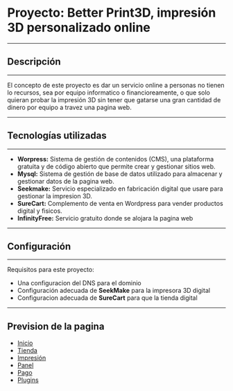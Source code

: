 # Proyecto: Better Print3D, impresión 3D personalizado online
---
## Descripción
---

El concepto de este proyecto es dar un servicio online a personas no tienen lo recursos, sea por equipo informatico o financioreamente, o que solo quieran probar la impresión 3D sin tener que gatarse una gran cantidad de dinero por equipo a travez una pagina web.

---
## Tecnologías utilizadas
---
- **Worpress:** Sistema de gestión de contenidos (CMS), una plataforma gratuita y de código abierto que permite crear y gestionar sitios web.
- **Mysql:** Sistema de gestión de base de datos utilizado para almacenar y gestionar datos de la pagina web.
- **Seekmake:** Servicio especializado en fabricación digital que usare para gestionar la impresion 3D.
- **SureCart:** Complemento de venta en Wordpress para vender productos digital y fisicos.
- **InfinityFree:** Servicio gratuito donde se alojara la pagina web

---
## Configuración
---
Requisitos para este proyecto:
- Una configuracion del DNS para el dominio
- Configuración adecuada de **SeekMake** para la impresora 3D digital
- Configuracion adecuada de **SureCart** para que la tienda digital
---
## Prevision de la pagina
- [Inicio](https://github.com/xRoxas07/ProyectoFinaldeCliclo/tree/main/Inicio#readme)
- [Tienda](https://github.com/xRoxas07/ProyectoFinaldeCliclo/tree/main/Tienda#readme)
- [Impresión](https://github.com/xRoxas07/ProyectoFinaldeCliclo/tree/main/Impresion#readme)
- [Panel](https://github.com/xRoxas07/ProyectoFinaldeCliclo/tree/main/Panel#readme)
- [Pago]()
- [Plugins]()
